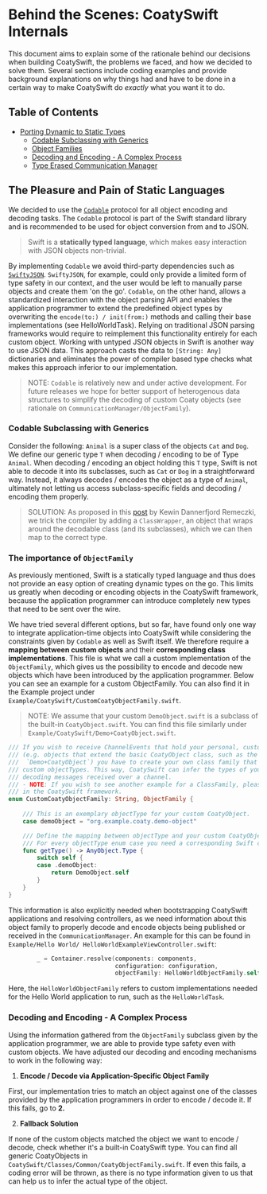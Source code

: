 # Behind the Scenes: CoatySwift Internals

This document aims to explain some of the rationale behind our decisions when building CoatySwift, the problems we faced, and how we decided to solve them. Several sections include coding examples and provide background explanations on why things had and have to be done in a certain way to make CoatySwift do _exactly_ what you want it to do.

## Table of Contents

* [Porting Dynamic to Static Types](#the-pleasure-and-pain-of-static-languages)
    * [Codable Subclassing with Generics](#codable-subclassing-with-generics)
    * [Object Families](#the-importance-of-objectfamily)
    * [Decoding and Encoding - A Complex Process](#decoding-and-encoding-a-complex-process)
    * [Type Erased Communication Manager](#type-erased-communication-manager)


## The Pleasure and Pain of Static Languages 
We decided to use the [`Codable`](https://developer.apple.com/documentation/swift/codable) protocol for all object encoding and decoding tasks. The `Codable` protocol is part of the Swift standard library and is recommended to be used for object conversion from and to JSON. 

> Swift is a __statically typed language__, which makes easy interaction with JSON objects non-trivial. 

By implementing `Codable` we avoid third-party dependencies such as [`SwiftyJSON`](https://github.com/SwiftyJSON/SwiftyJSON). `SwiftyJSON`, for example, could only provide a limited form of type safety in our context, and the user would be left to manually parse objects and create them 'on the go'. `Codable`, on the other hand, allows a standardized interaction with the object parsing API and enables the application programmer to extend the predefined object types by overwriting the `encode(to:) / init(from:)` methods and calling their base implementations (see HelloWorldTask). Relying on traditional JSON parsing frameworks would require to reimplement this functionality entirely for each custom object. Working with untyped JSON objects in Swift is another way to use JSON data. This approach casts the data to `[String: Any]` dictionaries  and eliminates
the power of compiler based type checks what makes this approach inferior to our implementation.

> NOTE: 
> `Codable` is relatively new and under active development. For future releases we hope for better support of heterogenous data structures to simplify the decoding of custom Coaty objects (see rationale on `CommunicationManager/ObjectFamily`).



### Codable Subclassing with Generics
 Consider the following: `Animal` is a super class of the objects `Cat` and `Dog`. We define our generic type `T` when decoding / encoding to be of Type `Animal`. When decoding / encoding an object holding this `T` type, Swift is not able to decode it into its subclasses, such as `Cat` or `Dog` in a straightforward way. Instead, it always decodes / encodes the object as a type of `Animal`, ultimately not letting us access subclass-specific fields and decoding / encoding them properly. 
> SOLUTION: 
> As proposed in this [post](https://medium.com/@kewindannerfjordremeczki/swift-4-0-decodable-heterogeneous-collections-ecc0e6b468cf) by Kewin Dannerfjord Remeczki, we trick the compiler by adding a `ClassWrapper`, an object that wraps around the decodable class (and its subclasses), which we can then map to the correct type.

### The importance of `ObjectFamily`

As previously mentioned, Swift is a statically typed language and thus does not provide an easy option of creating dynamic types on the go. This limits us greatly when decoding or encoding objects in the CoatySwift framework, because the application programmer can introduce completely new types that need to be sent over the wire. 

We have tried several different options, but so far, have found only one way to integrate application-time objects into CoatySwift while considering the constraints given by `Codable` as well as Swift itself. We therefore require a __mapping between custom objects__ and their __corresponding class implementations__. This file is what we call a custom implementation of the `ObjectFamily`, which gives us the possibility to encode and decode new objects which have been introduced by the application programmer. Below you can see an example for a custom ObjectFamily. You can also find it in the Example project under `Example/CoatySwift/CustomCoatyObjectFamily.swift`. 
>NOTE: 
>We assume that your custom `DemoObject.swift` is a subclass of the built-in `CoatyObject.swift`. You can find this file similarly under `Example/CoatySwift/Demo+CoatyObject.swift`. 

```swift
/// If you wish to receive ChannelEvents that hold your personal, customised CoatyObjects
/// (e.g. objects that extend the basic CoatyObject class, such as the `DemoMessage` object in
///  `Demo+CoatyObject`) you have to create your own class family that holds references to these
/// custom objectTypes. This way, CoatySwift can infer the types of your objects properly when
/// decoding messages received over a channel.
/// - NOTE: If you wish to see another example for a ClassFamily, please see `CoatyObjectFamily`
/// in the CoatySwift framework.
enum CustomCoatyObjectFamily: String, ObjectFamily {
    
    /// This is an exemplary objectType for your custom CoatyObject.
    case demoObject = "org.example.coaty.demo-object"

    /// Define the mapping between objectType and your custom CoatyObject class type.
    /// For every objectType enum case you need a corresponding Swift class matching.
    func getType() -> AnyObject.Type {
        switch self {
        case .demoObject:
            return DemoObject.self
        }
    }
}
```

This information is also explicitly needed when bootstrapping CoatySwift applications and resolving controllers, as we need information about this object family to properly decode and encode objects being published or received in the `CommunicationManager`. An example for this can be found in `Example/Hello World/ HelloWorldExampleViewController.swift`:
```swift
        _ = Container.resolve(components: components,
                              configuration: configuration,
                              objectFamily: HelloWorldObjectFamily.self)
```
Here, the `HelloWorldObjectFamily` refers to custom implementations needed for the Hello World application to run, such as the `HelloWorldTask`.

### Decoding and Encoding - A Complex Process
Using the information gathered from the  `ObjectFamily` subclass given by the application programmer, we are able to provide type safety even with custom objects. We have adjusted our decoding and encoding mechanisms to work in the following way:

1. __Encode / Decode via Application-Specific Object Family__

First, our implementation tries to match an object against one of the classes provided by the application programmers in order to encode / decode it. If this fails, go to __2.__

2. __Fallback Solution__

If none of the custom objects matched the object we want to encode / decode, check whether it's a built-in CoatySwift type. You can find all generic CoatyObjects in `CoatySwift/Classes/Common/CoatyObjectFamily.swift`. If even this fails, a coding error will be thrown, as there is no type information given to us that can help us to infer the actual type of the object.


